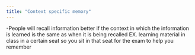 ```yaml
---
title: "Context specific memory"
---
```

-People will recall information better if the context in which the information is learned is the same as when it is being recalled
EX. learning material in class in a certain seat so you sit in that seat for the exam to help you remember

